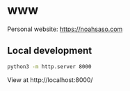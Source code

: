 # www

Personal website: https://noahsaso.com

## Local development

```bash
python3 -m http.server 8000
```

View at http://localhost:8000/
